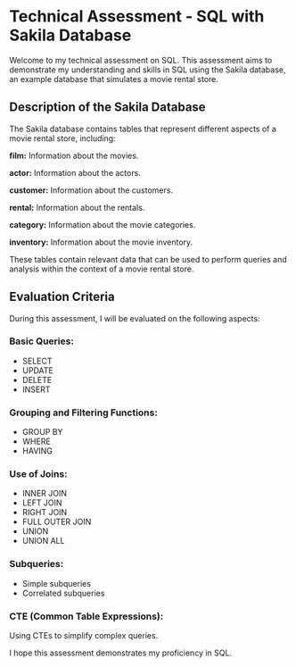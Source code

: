 # Technical Assessment - SQL with Sakila Database

Welcome to my technical assessment on SQL. This assessment aims to demonstrate my understanding and skills in SQL using the Sakila database, an example database that simulates a movie rental store.

## Description of the Sakila Database
The Sakila database contains tables that represent different aspects of a movie rental store, including:

**film:** Information about the movies.

**actor:** Information about the actors.

**customer:** Information about the customers.

**rental:** Information about the rentals.

**category:** Information about the movie categories.

**inventory:** Information about the movie inventory.

These tables contain relevant data that can be used to perform queries and analysis within the context of a movie rental store.

## Evaluation Criteria
During this assessment, I will be evaluated on the following aspects:

### Basic Queries:
- SELECT
- UPDATE
- DELETE
- INSERT

### Grouping and Filtering Functions:
- GROUP BY
- WHERE
- HAVING

### Use of Joins:
- INNER JOIN
- LEFT JOIN
- RIGHT JOIN
- FULL OUTER JOIN
- UNION
- UNION ALL

### Subqueries:
- Simple subqueries
- Correlated subqueries

### CTE (Common Table Expressions):
Using CTEs to simplify complex queries.

I hope this assessment demonstrates my proficiency in SQL.